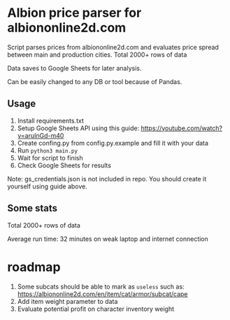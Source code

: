 # Albion price parser for albiononline2d.com

Script parses prices from albiononline2d.com and evaluates price spread between main and production cities.
Total 2000+ rows of data

Data saves to Google Sheets for later analysis.

Can be easily changed to any DB or tool because of Pandas.

## Usage
1. Install requirements.txt
2. Setup Google Sheets API using this guide: https://youtube.com/watch?v=aruInGd-m40
3. Create confing.py from config.py.example and fill it with your data
2. Run `python3 main.py`
3. Wait for script to finish
4. Check Google Sheets for results

Note: gs_credentials.json is not included in repo. You should create it yourself using guide above.

## Some stats
Total 2000+ rows of data

Average run time: 32 minutes on weak laptop and internet connection


# roadmap

1. Some subcats should be able to mark as `useless` such as: https://albiononline2d.com/en/item/cat/armor/subcat/cape
2. Add item weight parameter to data
3. Evaluate potential profit on character inventory weight
